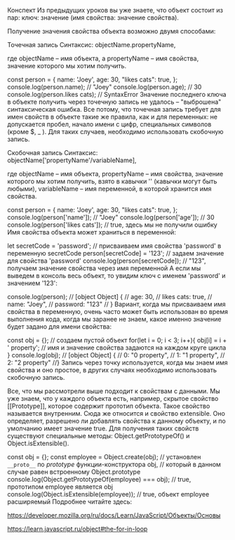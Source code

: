 Конспект
Из предыдущих уроков вы уже знаете, что объект состоит из пар: ключ: значение (имя свойства: значение свойства).

Получение значения свойства объекта возможно двумя способами:

Точечная запись
Синтаксис: objectName.propertyName,

где objectName – имя объекта, а propertyName – имя свойства, значение которого мы хотим получить.

const person = {
  name: 'Joey',
  age: 30,
  "likes cats": true,
};
console.log(person.name); // "Joey"
console.log(person.age); // 30
console.log(person.likes cats); // SyntaxError
Значение последнего ключа в объекте получить через точечную запись не удалось – "выброшена" синтаксическая ошибка. Все потому, что точечная запись требует для имен свойств в объекте такие же правила, как и для переменных: не допускается пробел, начало имени с цифр, специальных символов (кроме $, _ ). Для таких случаев, необходимо использовать скобочную запись.

Скобочная запись
Синтаксис: objectName['propertyName'/variableName],

где objectName – имя объекта, propertyName – имя свойства, значение которого мы хотим получить, взято в кавычки '' (кавычки могут быть любыми), variableName – имя переменной, в которой хранится имя свойства.

const person = {
  name: 'Joey',
  age: 30,
  "likes cats": true,
};
console.log(person['name']); // "Joey"
console.log(person['age']); // 30
console.log(person['likes cats']); // true, здесь мы не получили ошибку
Имя свойства объекта может храниться в переменной:

let secretCode = 'password'; // присваиваем имя свойства 'password' в переменную secretCode
person[secretCode] = '123'; // задаем значение для свойства 'password'
console.log(person[secretCode]); // "123", получаем значение свойства через имя переменной
А если мы выведем в консоль весь объект, то увидим ключ с именем 'password' и значением '123':

console.log(person); 
  // [object Object] {
  // age: 30,
  // likes cats: true,
  // name: "Joey",
  // password: "123"
  // }
Вариант, когда мы присваиваем имя свойства в переменную, очень часто может быть использован во время выполнения кода, когда мы заранее не знаем, какое именно значение будет задано для имени свойства:

const obj = {}; // создаем пустой объект
for(let i = 0; i < 3; i++){
  obj[i] = i + ' property'; // имя и значение свойства задаются на каждом круге цикла
}
console.log(obj); 
// [object Object] {
// 0: "0 property",
// 1: "1 property",
// 2: "2 property"
//}
Запись через точку используется, когда мы знаем имя свойства и оно простое, в других случаях необходимо использовать скобочную запись.

Все, что мы рассмотрели выше подходит к свойствам с данными. Мы уже знаем, что у каждого объекта есть, например, скрытое свойство [[Prototype]], которое содержит прототип объекта. Такое свойство называется внутренним. Сюда же относится и свойство extensible. Оно определяет, разрешено ли добавлять свойства к данному объекту, и по умолчанию имеет значение true. Для получения таких свойств существуют специальные методы: Object.getPrototypeOf() и Object.isExtensible().

const obj = {};
const employee = Object.create(obj); // установлен `__proto__` по _prototype_ функции-конструктора obj, 
// который в данном случае равен встроенному Object.prototype
console.log(Object.getPrototypeOf(employee) === obj); // true, прототипом employee является obj
console.log(Object.isExtensible(employee)); // true, объект employee расширяемый
Подробнее читайте здесь:

https://developer.mozilla.org/ru/docs/Learn/JavaScript/Объекты/Основы

https://learn.javascript.ru/object#the-for-in-loop
